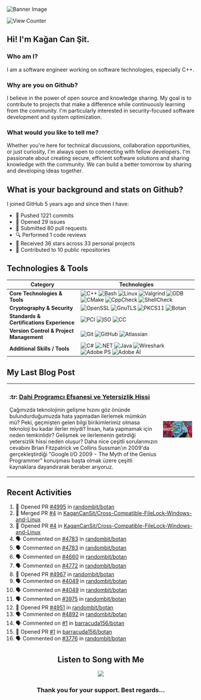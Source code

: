 ![Banner Image](ImageFiles/Gif/banner.gif)

![View Counter](https://komarev.com/ghpvc/?username=kagancansit)

## Hi! I'm Kağan Can Şit.

### Who am I?

I am a software engineer working on software technologies, especially C++.

### Why are you on Github?

I believe in the power of open source and knowledge sharing. My goal is to contribute to projects that make a difference while continuously learning from the community. I'm particularly interested in security-focused software development and system optimization.

### What would you like to tell me?

Whether you're here for technical discussions, collaboration opportunities, or just curiosity, I'm always open to connecting with fellow developers. I'm passionate about creating secure, efficient software solutions and sharing knowledge with the community. We can build a better tomorrow by sharing and developing ideas together.

## What is your background and stats on Github?

I joined GitHub 5 years ago and since then I have:

- 📝 Pushed 1221 commits
- 🐛 Opened 29 issues
- 🚀 Submitted 80 pull requests
- 🔍 Performed 1 code reviews
- 🌟 Received 36 stars across 33 personal projects
- 🔧 Contributed to 10 public repositories

## Technologies & Tools

| Category | Technologies |
|---------------------------------------------|---------------------------------------------|
| **Core Technologies & Tools**               | ![C++](https://img.shields.io/badge/C++-00599C?style=flat-square&logo=cplusplus&logoColor=white) ![Bash](https://img.shields.io/badge/Bash-4EAA25?style=flat-square&logo=gnubash&logoColor=white) ![Linux](https://img.shields.io/badge/Linux-FCC624?style=flat-square&logo=linux&logoColor=black) ![Valgrind](https://img.shields.io/badge/Valgrind-DDB6F2?style=flat-square&logo=v&logoColor=black) ![GDB](https://img.shields.io/badge/GDB-08B135?style=flat-square&logo=gnu&logoColor=white) ![CMake](https://img.shields.io/badge/CMake-064F8C?style=flat-square&logo=cmake&logoColor=white) ![CppCheck](https://img.shields.io/badge/CppCheck-00008B?style=flat-square&logo=checkmarx&logoColor=white) ![ShellCheck](https://img.shields.io/badge/ShellCheck-4EAA25?style=flat-square&logo=shell&logoColor=white) |
| **Cryptography & Security**                 | ![OpenSSL](https://img.shields.io/badge/OpenSSL-721412?style=flat-square&logo=openssl&logoColor=white) ![GnuTLS](https://img.shields.io/badge/GnuTLS-A42E2B?style=flat-square&logo=gnu&logoColor=white) ![PKCS11](https://img.shields.io/badge/PKCS11-384D54?style=flat-square&logo=data:image/svg+xml;base64,PHN2ZyB4bWxucz0iaHR0cDovL3d3dy53My5vcmcvMjAwMC9zdmciIHZpZXdCb3g9IjAgMCAyNCAyNCI+PHBhdGggZmlsbD0id2hpdGUiIGQ9Ik0xMiwyQTEwLDEwIDAgMCwwIDIsMTJBMTAsMTAgMCAwLDAgMTIsMjJBMTAsMTAgMCAwLDAgMjIsMTJBMTAsMTAgMCAwLDAgMTIsMk0xOCwxMkEyLDIgMCAwLDEgMjAsMTRBMiwyIDAgMCwxIDE4LDE2QTIsMiAwIDAsMSAxNiwxNFYxMkgxOFoiLz48L3N2Zz4=) ![Botan](https://img.shields.io/badge/Botan_Crypto-3670A0?style=flat-square&logo=data:image/svg+xml;base64,PHN2ZyB4bWxucz0iaHR0cDovL3d3dy53My5vcmcvMjAwMC9zdmciIHZpZXdCb3g9IjAgMCAyNCAyNCI+PHBhdGggZmlsbD0id2hpdGUiIGQ9Ik0xMiwyQTEwLDEwIDAgMCwwIDIsMTJBMTAsMTAgMCAwLDAgMTIsMjJBMTAsMTAgMCAwLDAgMjIsMTJBMTAsMTAgMCAwLDAgMTIsMk0xMiw5QTMsMyAwIDAsMSAxNSwxMkEzLDMgMCAwLDEgMTIsMTVBMywzIDAgMCwxIDksOSIvPjwvc3ZnPg==) |
| **Standards & Certifications Experience**   | ![PCI](https://img.shields.io/badge/PCI-FF6B6B?style=flat-square&logo=pcisecuritystandards&logoColor=white) ![ISO](https://img.shields.io/badge/ISO19790_Level--3-DC1B52?style=flat-square&logo=iso&logoColor=white) ![CC](https://img.shields.io/badge/Common_Criteria_EAL4+-FF4B4B?style=flat-square&logo=data:image/svg+xml;base64,PHN2ZyB4bWxucz0iaHR0cDovL3d3dy53My5vcmcvMjAwMC9zdmciIHZpZXdCb3g9IjAgMCAyNCAyNCI+PHBhdGggZmlsbD0id2hpdGUiIGQ9Ik0xMiwyQTEwLDEwIDAgMCwwIDIsMTJBMTAsMTAgMCAwLDAgMTIsMjJBMTAsMTAgMCAwLDAgMjIsMTJBMTAsMTAgMCAwLDAgMTIsMk0xMiw1QTMsMyAwIDAsMSAxNSw4QTMsMyAwIDAsMSAxMiwxMUEzLDMgMCAwLDEgOSw4QTMsMyAwIDAsMSAxMiw1WiIvPjwvc3ZnPg==) |
| **Version Control & Project Management**    | ![Git](https://img.shields.io/badge/Git-F05032?style=flat-square&logo=git&logoColor=white) ![GitHub](https://img.shields.io/badge/GitHub-181717?style=flat-square&logo=github&logoColor=white) ![Atlassian](https://img.shields.io/badge/Atlassian_Tools-0052CC?style=flat-square&logo=atlassian&logoColor=white) |
| **Additional Skills / Tools** | ![C#](https://img.shields.io/badge/C%23-239120?style=flat-square&logo=csharp&logoColor=white) ![.NET](https://img.shields.io/badge/.NET-512BD4?style=flat-square&logo=dotnet&logoColor=white) ![Java](https://img.shields.io/badge/Java-007396?style=flat-square&logo=java&logoColor=white) ![Wireshark](https://img.shields.io/badge/Wireshark-1679A7?style=flat-square&logo=wireshark&logoColor=white) ![Adobe PS](https://img.shields.io/badge/Photoshop-31A8FF?style=flat-square&logo=adobephotoshop&logoColor=white) ![Adobe AI](https://img.shields.io/badge/Illustrator-FF9A00?style=flat-square&logo=adobeillustrator&logoColor=white) |

##  My Last Blog Post
<table>
  <tr>
    <td>
      <h3>:tr: <a href="https://kagancansit.github.io/pages/blogs/09.dahi_yazilimci_efsanesi&&yetersizlik_hissi.html">Dahi Programcı Efsanesi ve Yetersizlik Hissi</a></h3>
      <p>Çağımızda teknolojinin gelişme hızını göz önünde bulundurduğumuzda hata yapmadan ilerlemek mümkün mü? Peki, geçmişten gelen bilgi birikimlerimiz olmasa teknoloji bu kadar ilerler miydi? İnsan, hata yapmamak için neden temkinlidir? Gelişmek ve ilerlemenin getirdiği yetersizlik hissi neden oluşur? Daha nice çeşitli sorularımızın cevabını Brian Fitzpatrick ve Collins Sussman'ın 2009'da gerçekleştirdiği "Google I/O 2009 - The Myth of the Genius Programmer" konuşması başta olmak üzere çeşitli kaynaklara dayandırarak beraber arıyoruz.</p>
    </td>
    <td>
      <img src="https://raw.githubusercontent.com/KaganCanSit/kagancansit.github.io/main/images/blogs/dahi_yazilimci_efsanesi%26%26yetersizlik%20hissi/header_image.webp" alt="Banner">
    </td>
  </tr>
</table>

## Recent Activities
<!--START_SECTION:activity-->
1. 💪 Opened PR [#4995](https://github.com/randombit/botan/pull/4995) in [randombit/botan](https://github.com/randombit/botan)
2. 🎉 Merged PR [#4](https://github.com/KaganCanSit/Cross-Compatible-FileLock-Windows-and-Linux/pull/4) in [KaganCanSit/Cross-Compatible-FileLock-Windows-and-Linux](https://github.com/KaganCanSit/Cross-Compatible-FileLock-Windows-and-Linux)
3. 💪 Opened PR [#4](https://github.com/KaganCanSit/Cross-Compatible-FileLock-Windows-and-Linux/pull/4) in [KaganCanSit/Cross-Compatible-FileLock-Windows-and-Linux](https://github.com/KaganCanSit/Cross-Compatible-FileLock-Windows-and-Linux)
4. 🗣 Commented on [#4783](https://github.com/randombit/botan/pull/4783#issuecomment-3069611419) in [randombit/botan](https://github.com/randombit/botan)
5. 🗣 Commented on [#4783](https://github.com/randombit/botan/pull/4783#issuecomment-3067037734) in [randombit/botan](https://github.com/randombit/botan)
6. 🗣 Commented on [#4660](https://github.com/randombit/botan/pull/4660#issuecomment-3053812735) in [randombit/botan](https://github.com/randombit/botan)
7. 🗣 Commented on [#4772](https://github.com/randombit/botan/pull/4772#issuecomment-3053809999) in [randombit/botan](https://github.com/randombit/botan)
8. 💪 Opened PR [#4967](https://github.com/randombit/botan/pull/4967) in [randombit/botan](https://github.com/randombit/botan)
9. 🗣 Commented on [#4049](https://github.com/randombit/botan/issues/4049#issuecomment-3025228653) in [randombit/botan](https://github.com/randombit/botan)
10. 🗣 Commented on [#4049](https://github.com/randombit/botan/issues/4049#issuecomment-3025217364) in [randombit/botan](https://github.com/randombit/botan)
11. 🗣 Commented on [#3975](https://github.com/randombit/botan/issues/3975#issuecomment-3025072340) in [randombit/botan](https://github.com/randombit/botan)
12. 💪 Opened PR [#4951](https://github.com/randombit/botan/pull/4951) in [randombit/botan](https://github.com/randombit/botan)
13. 🗣 Commented on [#4892](https://github.com/randombit/botan/pull/4892#issuecomment-3006964927) in [randombit/botan](https://github.com/randombit/botan)
14. 🗣 Commented on [#1](https://github.com/barracuda156/botan/pull/1#issuecomment-3006942893) in [barracuda156/botan](https://github.com/barracuda156/botan)
15. 💪 Opened PR [#1](https://github.com/barracuda156/botan/pull/1) in [barracuda156/botan](https://github.com/barracuda156/botan)
16. 🗣 Commented on [#3776](https://github.com/randombit/botan/issues/3776#issuecomment-3001833106) in [randombit/botan](https://github.com/randombit/botan)
<!--END_SECTION:activity-->

<div alt="Song" align="center">   
  <h2>Listen to Song with Me</h2>
  <img src="https://spotify-recently-played-readme.vercel.app/api?user=qtc2yjlwvav1a9frts9pz9h73&count=1" width="400px"/>
  <h3>Thank you for your support. Best regards...</h3>
</div>
